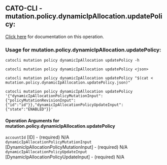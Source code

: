 
## CATO-CLI - mutation.policy.dynamicIpAllocation.updatePolicy:
[Click here](https://api.catonetworks.com/documentation/#mutation-mutation.policy.dynamicIpAllocation.updatePolicy) for documentation on this operation.

### Usage for mutation.policy.dynamicIpAllocation.updatePolicy:

`catocli mutation policy dynamicIpAllocation updatePolicy -h`

`catocli mutation policy dynamicIpAllocation updatePolicy <json>`

`catocli mutation policy dynamicIpAllocation updatePolicy "$(cat < mutation.policy.dynamicIpAllocation.updatePolicy.json)"`

`catocli mutation policy dynamicIpAllocation updatePolicy '{"dynamicIpAllocationPolicyMutationInput":{"policyMutationRevisionInput":{"id":"id"}},"dynamicIpAllocationPolicyUpdateInput":{"state":"ENABLED"}}'`


#### Operation Arguments for mutation.policy.dynamicIpAllocation.updatePolicy ####

`accountId` [ID] - (required) N/A    
`dynamicIpAllocationPolicyMutationInput` [DynamicIpAllocationPolicyMutationInput] - (required) N/A    
`dynamicIpAllocationPolicyUpdateInput` [DynamicIpAllocationPolicyUpdateInput] - (required) N/A    
